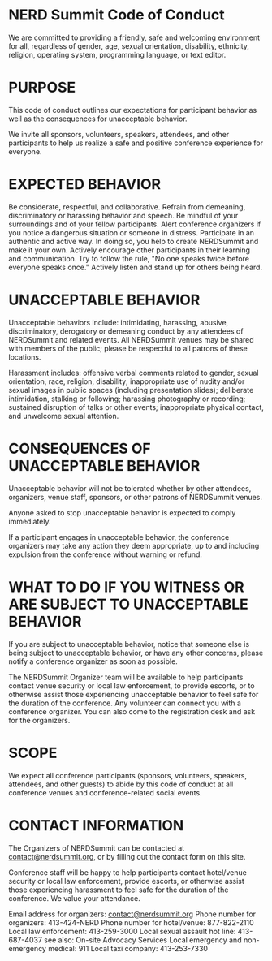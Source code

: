 # NERD Summit Code of Conduct
We are committed to providing a friendly, safe and welcoming environment for all, regardless of gender, age, sexual orientation, disability, ethnicity, religion, operating system, programming language, or text editor.

# PURPOSE

This code of conduct outlines our expectations for participant behavior as well as the consequences for unacceptable behavior.

We invite all sponsors, volunteers, speakers, attendees, and other participants to help us realize a safe and positive conference experience for everyone.

# EXPECTED BEHAVIOR

Be considerate, respectful, and collaborative.
Refrain from demeaning, discriminatory or harassing behavior and speech.
Be mindful of your surroundings and of your fellow participants. Alert conference organizers if you notice a dangerous situation or someone in distress.
Participate in an authentic and active way. In doing so, you help to create NERDSummit and make it your own.
Actively encourage other participants in their learning and communication.
Try to follow the rule, "No one speaks twice before everyone speaks once."
Actively listen and stand up for others being heard.

# UNACCEPTABLE BEHAVIOR

Unacceptable behaviors include: intimidating, harassing, abusive, discriminatory, derogatory or demeaning conduct by any attendees of NERDSummit and related events. All NERDSummit venues may be shared with members of the public; please be respectful to all patrons of these locations.

Harassment includes: offensive verbal comments related to gender, sexual orientation, race, religion, disability; inappropriate use of nudity and/or sexual images in public spaces (including presentation slides); deliberate intimidation, stalking or following; harassing photography or recording; sustained disruption of talks or other events; inappropriate physical contact, and unwelcome sexual attention.

# CONSEQUENCES OF UNACCEPTABLE BEHAVIOR

Unacceptable behavior will not be tolerated whether by other attendees, organizers, venue staff, sponsors, or other patrons of NERDSummit venues.

Anyone asked to stop unacceptable behavior is expected to comply immediately.

If a participant engages in unacceptable behavior, the conference organizers may take any action they deem appropriate, up to and including expulsion from the conference without warning or refund.

# WHAT TO DO IF YOU WITNESS OR ARE SUBJECT TO UNACCEPTABLE BEHAVIOR

If you are subject to unacceptable behavior, notice that someone else is being subject to unacceptable behavior, or have any other concerns, please notify a conference organizer as soon as possible.

The NERDSummit Organizer team will be available to help participants contact venue security or local law enforcement, to provide escorts, or to otherwise assist those experiencing unacceptable behavior to feel safe for the duration of the conference. Any volunteer can connect you with a conference organizer. You can also come to the registration desk and ask for the organizers.

# SCOPE

We expect all conference participants (sponsors, volunteers, speakers, attendees, and other guests) to abide by this code of conduct at all conference venues and conference-related social events.

# CONTACT INFORMATION

The Organizers of NERDSummit can be contacted at contact@nerdsummit.org, or by filling out the contact form on this site.

Conference staff will be happy to help participants contact hotel/venue security or local law enforcement, provide escorts, or otherwise assist those experiencing harassment to feel safe for the duration of the conference. We value your attendance.

Email address for organizers: contact@nerdsummit.org
Phone number for organizers: 413-424-NERD
Phone number for hotel/venue: 877-822-2110
Local law enforcement: 413-259-3000
Local sexual assault hot line: 413-687-4037 see also: On-site Advocacy Services
Local emergency and non-emergency medical: 911
Local taxi company: 413-253-7330
